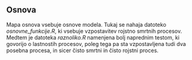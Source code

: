 ## Osnova
Mapa osnova vsebuje osnove modela. Tukaj se nahaja datoteko *osnovne_funkcije.R*, ki vsebuje vzpostavitev rojstno smrtnih procesov. Medtem je datoteka *raznoliko.R* namenjena bolj naprednim testom, ki govorijo o lastnostih procesov, poleg tega pa sta vzpostavljena tudi dva posebna procesa, in sicer čisto smrtni in čisto rojstni proces.
